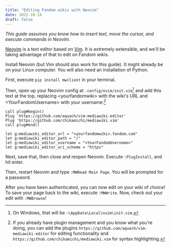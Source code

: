 ```yaml
---
title: "Editing Fandom wikis with Neovim"
date: 2022-10-16
draft: false
---
```


*This guide assumes you know how to insert text, move the cursor, and execute commands in Neovim.*

[Neovim](https://neovim.io) is a text editor based on [Vim](https://www.vim.org).
It is extremely extensible, and we'll be taking advantage of that to edit on Fandom wikis.


Install Neovim (but Vim should also work for this guide). It might already be on your Linux computer.
You will also need an installation of Python.

First, execute `pip install mwclient` in your terminal.

Then, open up your Neovim config at `.config/nvim/init.vim`[^1] and add this text at the top, replacing \<yourfandomwiki> with the wiki's URL and \<YourFandomUsername> with your username:[^2]

```vim
call plug#begin()
Plug 'https://github.com/aquach/vim-mediawiki-editor'
Plug 'https://github.com/chikamichi/mediawiki.vim'
call plug#end()

let g:mediawiki_editor_url = "<yourfandomwiki>.fandom.com"
let g:mediawiki_editor_path = "/"
let g:mediawiki_editor_username = "<YourFandomUsername>"
let g:mediawiki_editor_uri_scheme = "https"
```

Next, save that, then close and reopen Neovim.
Execute `:PlugInstall`, and hit enter.

Then, restart Neovim and type `:MWRead Main Page`.
You will be prompted for a password.

After you have been authenticated, you can now edit on your wiki of choice!
To save your page back to the wiki, execute `:MWWrite`.
Now, check out your edit with `:MWBrowse`!

[^1]: On Windows, that will be `~\AppData\Local\nvim\init.vim`.
[^2]: If you already have plugin management and you know what you're doing, you can add the plugins `https://github.com/aquach/vim-mediawiki-editor` for editing functionality and `https://github.com/chikamichi/mediawiki.vim` for syntax highlighting. 
